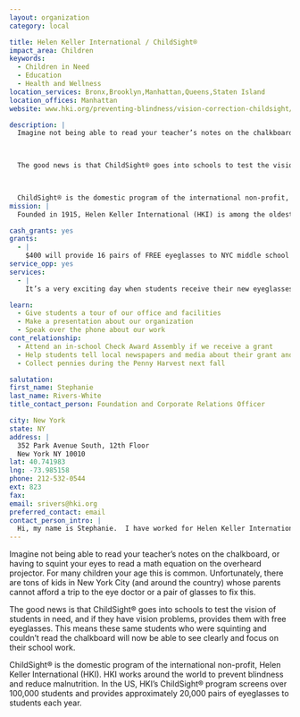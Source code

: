```yaml
---
layout: organization
category: local

title: Helen Keller International / ChildSight®
impact_area: Children
keywords: 
  - Children in Need
  - Education
  - Health and Wellness
location_services: Bronx,Brooklyn,Manhattan,Queens,Staten Island
location_offices: Manhattan
website: www.hki.org/preventing-blindness/vision-correction-childsight/

description: |
  Imagine not being able to read your teacher’s notes on the chalkboard, or having to squint your eyes to read a math equation on the overheard projector.  For many children your age this is common.   Unfortunately, there are tons of kids in New York City (and around the country) whose parents cannot afford a trip to the eye doctor or a pair of glasses to fix this.

  

  The good news is that ChildSight® goes into schools to test the vision of students in need, and if they have vision problems, provides them with free eyeglasses.  This means these same students who were squinting and couldn’t read the chalkboard will now be able to see clearly and focus on their school work.

  

  ChildSight® is the domestic program of the international non-profit, Helen Keller International (HKI).  HKI works around the world to prevent blindness and reduce malnutrition.  In the US, HKI’s ChildSight® program screens over 100,000 students and provides approximately 20,000 pairs of eyeglasses to students each year.
mission: |
  Founded in 1915, Helen Keller International (HKI) is among the oldest international nonprofit organizations devoted to fighting and treating preventable blindness and malnutrition. HKI is headquartered in New York City, and has programs in 22 countries in Africa and Asia as well as in the United States.  HKI builds local capacity by establishing sustainable programs, and provides scientific and technical assistance and data to governments and international, regional, national and local organizations around the world.

cash_grants: yes
grants: 
  - |
    $400 will provide 16 pairs of FREE eyeglasses to NYC middle school students who are in need (this equals about $25 per child).  These students will receive a vision screening to determine their need, and then an eye doctor will examine them to figure out their exact prescription.  After they pick out frames they like, in 2 weeks a brand new pair of eyeglasses will be delivered to them at school!
service_opp: yes
services: 
  - |
    It’s a very exciting day when students receive their new eyeglasses from ChildSight®.  While all students are excited to see clearly, some are a little shy about having to wear glasses.  To encourage them to wear their glasses with pride, Penny Harvesters could draw pictures and/or write cards telling these students how cool their new glasses are and welcoming them to a world of clear vision.

learn: 
  - Give students a tour of our office and facilities
  - Make a presentation about our organization
  - Speak over the phone about our work
cont_relationship: 
  - Attend an in-school Check Award Assembly if we receive a grant
  - Help students tell local newspapers and media about their grant and/or project with us
  - Collect pennies during the Penny Harvest next fall

salutation: 
first_name: Stephanie
last_name: Rivers-White
title_contact_person: Foundation and Corporate Relations Officer

city: New York
state: NY
address: |
  352 Park Avenue South, 12th Floor  
  New York NY 10010
lat: 40.741983
lng: -73.985158
phone: 212-532-0544
ext: 823
fax: 
email: srivers@hki.org
preferred_contact: email
contact_person_intro: |
  Hi, my name is Stephanie.  I have worked for Helen Keller International with the ChildSight® program for more than 2 years.  My job is to raise money so that ChildSight® can continue to provide kids with glasses.  My favorite part of my job is hearing from students who had their vision corrected through ChildSight®.
---
```

Imagine not being able to read your teacher’s notes on the chalkboard, or having to squint your eyes to read a math equation on the overheard projector.  For many children your age this is common.   Unfortunately, there are tons of kids in New York City (and around the country) whose parents cannot afford a trip to the eye doctor or a pair of glasses to fix this.



The good news is that ChildSight® goes into schools to test the vision of students in need, and if they have vision problems, provides them with free eyeglasses.  This means these same students who were squinting and couldn’t read the chalkboard will now be able to see clearly and focus on their school work.



ChildSight® is the domestic program of the international non-profit, Helen Keller International (HKI).  HKI works around the world to prevent blindness and reduce malnutrition.  In the US, HKI’s ChildSight® program screens over 100,000 students and provides approximately 20,000 pairs of eyeglasses to students each year.